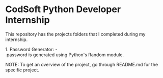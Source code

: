 # CodSoft Python Developer Internship

This repository has the projects folders that I completed during my internship.

1. Password Generator:
- password is generated using Python's Random module.

NOTE: To get an overview of the project, go through README.md for the specific project.